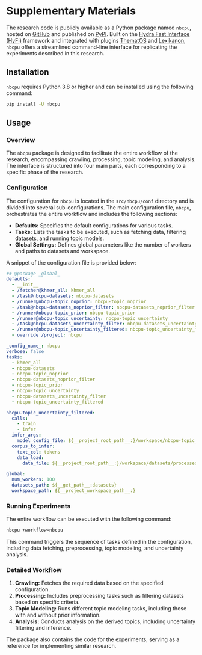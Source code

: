 # Supplementary Materials

The research code is publicly available as a Python package named `nbcpu`, hosted on [GitHub](http://github.com/entelecheia/nbcpu) and published on [PyPI](https://pypi.org/project/nbcpu/). Built on the [Hydra Fast Interface (HyFI)](https://hyfi.entelecheia.ai) framework and integrated with plugins [ThematOS](https://thematos.entelecheia.ai) and [Lexikanon](https://lexikanon.entelecheia.ai), `nbcpu` offers a streamlined command-line interface for replicating the experiments described in this research.

## Installation

`nbcpu` requires Python 3.8 or higher and can be installed using the following command:

```bash
pip install -U nbcpu
```

## Usage

### Overview

The `nbcpu` package is designed to facilitate the entire workflow of the research, encompassing crawling, processing, topic modeling, and analysis. The interface is structured into four main parts, each corresponding to a specific phase of the research.

### Configuration

The configuration for `nbcpu` is located in the `src/nbcpu/conf` directory and is divided into several sub-configurations. The main configuration file, `nbcpu`, orchestrates the entire workflow and includes the following sections:

- **Defaults:** Specifies the default configurations for various tasks.
- **Tasks:** Lists the tasks to be executed, such as fetching data, filtering datasets, and running topic models.
- **Global Settings:** Defines global parameters like the number of workers and paths to datasets and workspace.

A snippet of the configuration file is provided below:

```yaml
## @package _global_
defaults:
  - __init__
  - /fetcher@khmer_all: khmer_all
  - /task@nbcpu-datasets: nbcpu-datasets
  - /runner@nbcpu-topic_noprior: nbcpu-topic_noprior
  - /task@nbcpu-datasets_noprior_filter: nbcpu-datasets_noprior_filter
  - /runner@nbcpu-topic_prior: nbcpu-topic_prior
  - /runner@nbcpu-topic_uncertainty: nbcpu-topic_uncertainty
  - /task@nbcpu-datasets_uncertainty_filter: nbcpu-datasets_uncertainty_filter
  - /runner@nbcpu-topic_uncertainty_filtered: nbcpu-topic_uncertainty_filtered
  - override /project: nbcpu

_config_name_: nbcpu
verbose: false
tasks:
  - khmer_all
  - nbcpu-datasets
  - nbcpu-topic_noprior
  - nbcpu-datasets_noprior_filter
  - nbcpu-topic_prior
  - nbcpu-topic_uncertainty
  - nbcpu-datasets_uncertainty_filter
  - nbcpu-topic_uncertainty_filtered

nbcpu-topic_uncertainty_filtered:
  calls:
    - train
    - infer
  infer_args:
    model_config_file: ${__project_root_path__:}/workspace/nbcpu-topic_uncertainty_filtered/model/configs/model(2)_config.yaml
  corpus_to_infer:
    text_col: tokens
    data_load:
      data_file: ${__project_root_path__:}/workspace/datasets/processed/topic_noprior_filtered/train.parquet

global:
  num_workers: 100
  datasets_path: ${__get_path__:datasets}
  workspace_path: ${__project_workspace_path__:}
```

### Running Experiments

The entire workflow can be executed with the following command:

```bash
nbcpu +workflow=nbcpu
```

This command triggers the sequence of tasks defined in the configuration, including data fetching, preprocessing, topic modeling, and uncertainty analysis.

### Detailed Workflow

1. **Crawling:** Fetches the required data based on the specified configuration.
2. **Processing:** Includes preprocessing tasks such as filtering datasets based on specific criteria.
3. **Topic Modeling:** Runs different topic modeling tasks, including those with and without prior information.
4. **Analysis:** Conducts analysis on the derived topics, including uncertainty filtering and inference.

The package also contains the code for the experiments, serving as a reference for implementing similar research.

```{tableofcontents}

```
